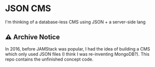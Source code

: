 # JSON CMS

I'm thinking of a database-less CMS using JSON + a server-side lang

## ⚠️ Archive Notice

In 2016, before JAMStack was popular, I had the idea of building a CMS which only used JSON files (I think I was re-inventing MongoDB?). This repo contains the unfinished concept code.

